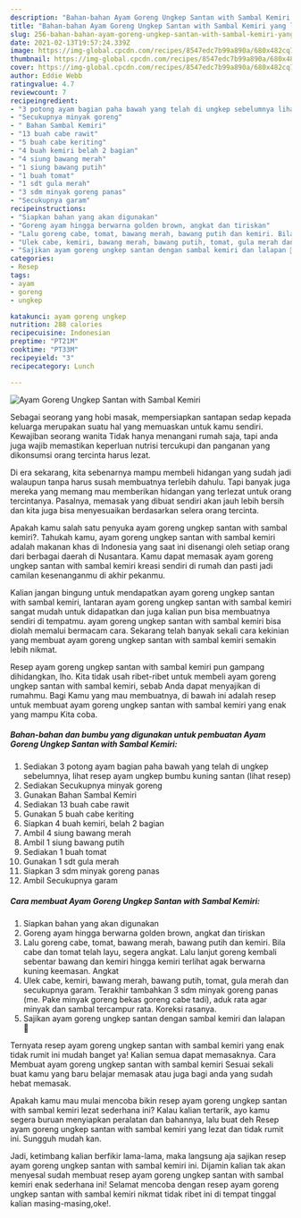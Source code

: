 ```yaml
---
description: "Bahan-bahan Ayam Goreng Ungkep Santan with Sambal Kemiri yang lezat dan Mudah Dibuat"
title: "Bahan-bahan Ayam Goreng Ungkep Santan with Sambal Kemiri yang lezat dan Mudah Dibuat"
slug: 256-bahan-bahan-ayam-goreng-ungkep-santan-with-sambal-kemiri-yang-lezat-dan-mudah-dibuat
date: 2021-02-13T19:57:24.339Z
image: https://img-global.cpcdn.com/recipes/8547edc7b99a890a/680x482cq70/ayam-goreng-ungkep-santan-with-sambal-kemiri-foto-resep-utama.jpg
thumbnail: https://img-global.cpcdn.com/recipes/8547edc7b99a890a/680x482cq70/ayam-goreng-ungkep-santan-with-sambal-kemiri-foto-resep-utama.jpg
cover: https://img-global.cpcdn.com/recipes/8547edc7b99a890a/680x482cq70/ayam-goreng-ungkep-santan-with-sambal-kemiri-foto-resep-utama.jpg
author: Eddie Webb
ratingvalue: 4.7
reviewcount: 7
recipeingredient:
- "3 potong ayam bagian paha bawah yang telah di ungkep sebelumnya lihat resep ayam ungkep bumbu kuning santan           lihat resep"
- "Secukupnya minyak goreng"
- " Bahan Sambal Kemiri"
- "13 buah cabe rawit"
- "5 buah cabe keriting"
- "4 buah kemiri belah 2 bagian"
- "4 siung bawang merah"
- "1 siung bawang putih"
- "1 buah tomat"
- "1 sdt gula merah"
- "3 sdm minyak goreng panas"
- "Secukupnya garam"
recipeinstructions:
- "Siapkan bahan yang akan digunakan"
- "Goreng ayam hingga berwarna golden brown, angkat dan tiriskan"
- "Lalu goreng cabe, tomat, bawang merah, bawang putih dan kemiri. Bila cabe dan tomat telah layu, segera angkat. Lalu lanjut goreng kembali sebentar bawang dan kemiri hingga kemiri terlihat agak berwarna kuning keemasan. Angkat"
- "Ulek cabe, kemiri, bawang merah, bawang putih, tomat, gula merah dan secukupnya garam. Terakhir tambahkan 3 sdm minyak goreng panas (me. Pake minyak goreng bekas goreng cabe tadi), aduk rata agar minyak dan sambal tercampur rata. Koreksi rasanya."
- "Sajikan ayam goreng ungkep santan dengan sambal kemiri dan lalapan 🤗"
categories:
- Resep
tags:
- ayam
- goreng
- ungkep

katakunci: ayam goreng ungkep 
nutrition: 288 calories
recipecuisine: Indonesian
preptime: "PT21M"
cooktime: "PT33M"
recipeyield: "3"
recipecategory: Lunch

---
```



![Ayam Goreng Ungkep Santan with Sambal Kemiri](https://img-global.cpcdn.com/recipes/8547edc7b99a890a/680x482cq70/ayam-goreng-ungkep-santan-with-sambal-kemiri-foto-resep-utama.jpg)

Sebagai seorang yang hobi masak, mempersiapkan santapan sedap kepada keluarga merupakan suatu hal yang memuaskan untuk kamu sendiri. Kewajiban seorang  wanita Tidak hanya menangani rumah saja, tapi anda juga wajib memastikan keperluan nutrisi tercukupi dan panganan yang dikonsumsi orang tercinta harus lezat.

Di era  sekarang, kita sebenarnya mampu membeli hidangan yang sudah jadi walaupun tanpa harus susah membuatnya terlebih dahulu. Tapi banyak juga mereka yang memang mau memberikan hidangan yang terlezat untuk orang tercintanya. Pasalnya, memasak yang dibuat sendiri akan jauh lebih bersih dan kita juga bisa menyesuaikan berdasarkan selera orang tercinta. 



Apakah kamu salah satu penyuka ayam goreng ungkep santan with sambal kemiri?. Tahukah kamu, ayam goreng ungkep santan with sambal kemiri adalah makanan khas di Indonesia yang saat ini disenangi oleh setiap orang dari berbagai daerah di Nusantara. Kamu dapat memasak ayam goreng ungkep santan with sambal kemiri kreasi sendiri di rumah dan pasti jadi camilan kesenanganmu di akhir pekanmu.

Kalian jangan bingung untuk mendapatkan ayam goreng ungkep santan with sambal kemiri, lantaran ayam goreng ungkep santan with sambal kemiri sangat mudah untuk didapatkan dan juga kalian pun bisa membuatnya sendiri di tempatmu. ayam goreng ungkep santan with sambal kemiri bisa diolah memalui bermacam cara. Sekarang telah banyak sekali cara kekinian yang membuat ayam goreng ungkep santan with sambal kemiri semakin lebih nikmat.

Resep ayam goreng ungkep santan with sambal kemiri pun gampang dihidangkan, lho. Kita tidak usah ribet-ribet untuk membeli ayam goreng ungkep santan with sambal kemiri, sebab Anda dapat menyajikan di rumahmu. Bagi Kamu yang mau membuatnya, di bawah ini adalah resep untuk membuat ayam goreng ungkep santan with sambal kemiri yang enak yang mampu Kita coba.

<!--inarticleads1-->

##### Bahan-bahan dan bumbu yang digunakan untuk pembuatan Ayam Goreng Ungkep Santan with Sambal Kemiri:

1. Sediakan 3 potong ayam bagian paha bawah yang telah di ungkep sebelumnya, lihat resep ayam ungkep bumbu kuning santan           (lihat resep)
1. Sediakan Secukupnya minyak goreng
1. Gunakan  Bahan Sambal Kemiri
1. Sediakan 13 buah cabe rawit
1. Gunakan 5 buah cabe keriting
1. Siapkan 4 buah kemiri, belah 2 bagian
1. Ambil 4 siung bawang merah
1. Ambil 1 siung bawang putih
1. Sediakan 1 buah tomat
1. Gunakan 1 sdt gula merah
1. Siapkan 3 sdm minyak goreng panas
1. Ambil Secukupnya garam




<!--inarticleads2-->

##### Cara membuat Ayam Goreng Ungkep Santan with Sambal Kemiri:

1. Siapkan bahan yang akan digunakan
1. Goreng ayam hingga berwarna golden brown, angkat dan tiriskan
1. Lalu goreng cabe, tomat, bawang merah, bawang putih dan kemiri. Bila cabe dan tomat telah layu, segera angkat. Lalu lanjut goreng kembali sebentar bawang dan kemiri hingga kemiri terlihat agak berwarna kuning keemasan. Angkat
1. Ulek cabe, kemiri, bawang merah, bawang putih, tomat, gula merah dan secukupnya garam. Terakhir tambahkan 3 sdm minyak goreng panas (me. Pake minyak goreng bekas goreng cabe tadi), aduk rata agar minyak dan sambal tercampur rata. Koreksi rasanya.
1. Sajikan ayam goreng ungkep santan dengan sambal kemiri dan lalapan 🤗




Ternyata resep ayam goreng ungkep santan with sambal kemiri yang enak tidak rumit ini mudah banget ya! Kalian semua dapat memasaknya. Cara Membuat ayam goreng ungkep santan with sambal kemiri Sesuai sekali buat kamu yang baru belajar memasak atau juga bagi anda yang sudah hebat memasak.

Apakah kamu mau mulai mencoba bikin resep ayam goreng ungkep santan with sambal kemiri lezat sederhana ini? Kalau kalian tertarik, ayo kamu segera buruan menyiapkan peralatan dan bahannya, lalu buat deh Resep ayam goreng ungkep santan with sambal kemiri yang lezat dan tidak rumit ini. Sungguh mudah kan. 

Jadi, ketimbang kalian berfikir lama-lama, maka langsung aja sajikan resep ayam goreng ungkep santan with sambal kemiri ini. Dijamin kalian tak akan menyesal sudah membuat resep ayam goreng ungkep santan with sambal kemiri enak sederhana ini! Selamat mencoba dengan resep ayam goreng ungkep santan with sambal kemiri nikmat tidak ribet ini di tempat tinggal kalian masing-masing,oke!.

